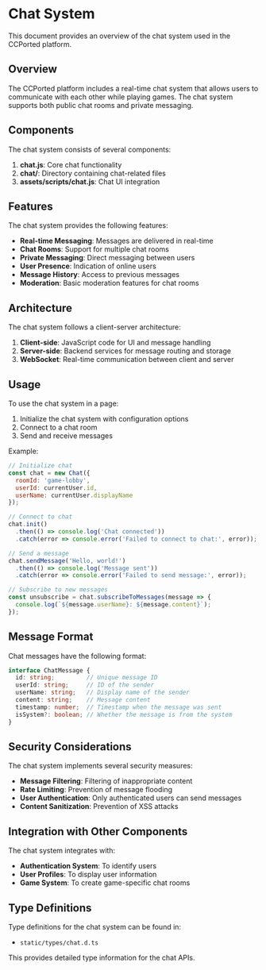 # Chat System

This document provides an overview of the chat system used in the CCPorted platform.

## Overview

The CCPorted platform includes a real-time chat system that allows users to communicate with each other while playing games. The chat system supports both public chat rooms and private messaging.

## Components

The chat system consists of several components:

1. **chat.js**: Core chat functionality
2. **chat/**: Directory containing chat-related files
3. **assets/scripts/chat.js**: Chat UI integration

## Features

The chat system provides the following features:

- **Real-time Messaging**: Messages are delivered in real-time
- **Chat Rooms**: Support for multiple chat rooms
- **Private Messaging**: Direct messaging between users
- **User Presence**: Indication of online users
- **Message History**: Access to previous messages
- **Moderation**: Basic moderation features for chat rooms

## Architecture

The chat system follows a client-server architecture:

1. **Client-side**: JavaScript code for UI and message handling
2. **Server-side**: Backend services for message routing and storage
3. **WebSocket**: Real-time communication between client and server

## Usage

To use the chat system in a page:

1. Initialize the chat system with configuration options
2. Connect to a chat room
3. Send and receive messages

Example:
```javascript
// Initialize chat
const chat = new Chat({
  roomId: 'game-lobby',
  userId: currentUser.id,
  userName: currentUser.displayName
});

// Connect to chat
chat.init()
  .then(() => console.log('Chat connected'))
  .catch(error => console.error('Failed to connect to chat:', error));

// Send a message
chat.sendMessage('Hello, world!')
  .then(() => console.log('Message sent'))
  .catch(error => console.error('Failed to send message:', error));

// Subscribe to new messages
const unsubscribe = chat.subscribeToMessages(message => {
  console.log(`${message.userName}: ${message.content}`);
});
```

## Message Format

Chat messages have the following format:

```typescript
interface ChatMessage {
  id: string;         // Unique message ID
  userId: string;     // ID of the sender
  userName: string;   // Display name of the sender
  content: string;    // Message content
  timestamp: number;  // Timestamp when the message was sent
  isSystem?: boolean; // Whether the message is from the system
}
```

## Security Considerations

The chat system implements several security measures:

- **Message Filtering**: Filtering of inappropriate content
- **Rate Limiting**: Prevention of message flooding
- **User Authentication**: Only authenticated users can send messages
- **Content Sanitization**: Prevention of XSS attacks

## Integration with Other Components

The chat system integrates with:

- **Authentication System**: To identify users
- **User Profiles**: To display user information
- **Game System**: To create game-specific chat rooms

## Type Definitions

Type definitions for the chat system can be found in:

- `static/types/chat.d.ts`

This provides detailed type information for the chat APIs.

